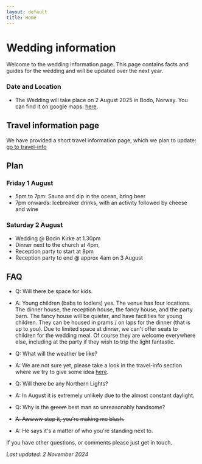 ```yaml
---
layout: default
title: Home
---
```


# **Wedding information**
Welcome to the wedding information page. This page contains facts and guides for the wedding and will be updated over the next year. 

### **Date and Location**
- The Wedding will take place on 2 August 2025 in Bodo, Norway. You can find it on google maps: <a href="https://maps.app.goo.gl/g4zBsFW85n4vBDAp6"> here</a>.

## **Travel information page**
We have provided a short travel information page, which we plan to update: [go to travel-info](/travel-info)

## **Plan**

### **Friday 1 August**
- 5pm to 7pm: Sauna and dip in the ocean, bring beer
- 7pm onwards: Icebreaker drinks, with an activity followed by cheese and wine

### **Saturday 2 August**
- Wedding @ Bodin Kirke at 1.30pm
- Dinner next to the church at 4pm, 
- Reception party to start at 8pm
- Reception party to end @ approx 4am on 3 August

## **FAQ**
- Q: Will there be space for kids.
- A: Young children (babs to todlers) yes. The venue has four locations. The dinner house, the reception house, the fancy house, and the party barn. The fancy house will be quieter, and have facilities for young children. They can be housed in prams / on laps for the dinner (that is up to you). Due to limited space at dinner, we can't offer seats to children for the wedding meal. Of course they are welcome everywhere else, including at the party if they wish to trip the light fantastic. 

- Q: What will the weather be like?
- A: We are not sure yet, please take a look in the travel-info section where we try to give some idea [here](/wedding/).

- Q: Will there be any Northern Lights?
- A: In August it is extremely unlikely due to the almost constant daylight.

- Q: Why is the ~~groom~~ best man so unreasonably handsome?
- ~~A: Awwww stop it, you're making me blush.~~
- A: He says it's a matter of who you're standing next to.

If you have other questions, or comments please just get in touch.


_Last updated: 2 November 2024_